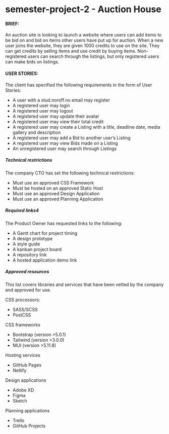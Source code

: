 # semester-project-2 - Auction House

#### BRIEF:
An auction site is looking to launch a website where users can add items to be bid on and bid on items other users have put up for auction.
When a new user joins the website, they are given 1000 credits to use on the site. They can get credits by selling items and use credit by buying items. Non-registered users can search through the listings, but only registered users can make bids on listings.

#### USER STORIES:
The client has specified the following requirements in the form of User Stories:

- A user with a stud.noroff.no email may register
- A registered user may login
- A registered user may logout
- A registered user may update their avatar
- A registered user may view their total credit
- A registered user may create a Listing with a title, deadline date, media gallery and description
- A registered user may add a Bid to another user’s Listing
- A registered user may view Bids made on a Listing
- An unregistered user may search through Listings

##### Technical restrictions
The company CTO has set the following technical restrictions:

- Must use an approved CSS Framework
- Must be hosted on an approved Static Host
- Must use an approved Design Application
- Must use an approved Planning Application

##### Required links4
The Product Owner has requested links to the following:

- A Gantt chart for project timing
- A design prototype
- A style guide
- A kanban project board
- A repository link
- A hosted application demo link

##### Approved resources
This list covers libraries and services that have been vetted by the company and approved for use.

CSS processors:
- SASS/SCSS
- PostCSS

CSS frameworks
- Bootstrap (version >5.0.1)
- Tailwind (version >3.0.0)
- MUI (version >5.11.8)

Hosting services
- GitHub Pages
- Netlify

Design applications
- Adobe XD
- Figma
- Sketch

Planning applications
- Trello
- GitHub Projects
